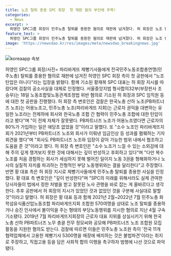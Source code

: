 ```yaml
---
title: 노조 탈퇴 종용 SPC 회장  첫 재판 혐의 부인에 주목!
categories:
  - News
excerpt: >
  허영인 SPC그룹 회장이 민주노총 탈퇴를 종용한 혐의로 재판에 넘겨졌다. 허 회장은 노조 탄압은 아니다라 주장했고, 함께 기소된 황재복 SPC 대표는 허 회장 지시를 인정했다. 첫 공판에서 허 회장 측은 노조 탄압이 아니라고 주장하며, 황 대표 측은 깊이 반성하겠다고 밝혔다. 허 회장은 2021년부터 민주노총 조합원을 대상으로 부당노동행위를 지시한 혐의로 기소됐다.
feature_text: >
  허영인 SPC그룹 회장이 민주노총 탈퇴를 종용한 혐의로 재판에 넘겨졌다. 허 회장은 노조 탄압은 아니다라 주장했고, 함께 기소된 황재복 SPC 대표는 허 회장 지시를 인정했다. 첫 공판에서 허 회장 측은 노조 탄압이 아니라고 주장하며, 황 대표 측은 깊이 반성하겠다고 밝혔다. 허 회장은 2021년부터 민주노총 조합원을 대상으로 부당노동행위를 지시한 혐의로 기소됐다.
image: 'https://newsdao.kr/res/images/meta/newsdao_breakingnews.jpg'
---
```


<p><img src="https://newsdao.kr/res/images/meta/newsdao_breakingnews.jpg" alt="koreaapp 속보" /></p>

<p data-ke-size="size16">허영인 SPC그룹 회장/사진= 파리바게뜨 제빵기사들에게 전국민주노동조합총연맹(민주노총) 탈퇴를 종용한 혐의로 재판에 넘겨진 허영인 SPC 회장 측이 첫 공판에서 "노조 탄압은 아니다"라는 입장을 밝혔다. 함께 기소된 황재복 SPC 대표는 허 회장 지시를 따랐다며 검찰의 공소사실을 대체로 인정했다. 서울중앙지법 형사합의32부(부장판사 조승우)는 18일 노동조합및노동관계조정법 위반 혐의로 기소된 허 회장과 SPC 임직원 등에 대한 첫 공판을 진행했다. 허 회장 측 변호인은 검찰은 한국노총 산하 노조(PB파트너즈 노조)는 어용노조고, 민주노총 노조(파리바게뜨 지회)는 근로자 권익을 대변하는 유일한 노조라는 전제하에 회사와 한국노총 조합 간 협력이 민주노총 조합에 대한 탄압이라고 봤다"며 "이 전제 자체가 잘못됐다. PB파트너즈 노조가 어용노조였다면 근로자의 80%가 가입하는 일은 애당초 없었을 것"이라고 말했다. 또 "소수 노조인 파리바게뜨지회가 2021년부터 PB파트너즈 노조와 회사가 이뤄낸 임금인상 등 성과를 폄훼하는 기자회견을 했다"며 "회사도 PB파트너즈 노조와 입장이 같아 가능한 범위 내에서 협조하고 도움을 준 것"이라고 했다. 허 회장 측 변호인은 "소수 노조가 느낄 수 있는 소외감에 대해 주의 깊게 챙겨보지 못한 것에 대해서는 깊이 반성하고 후회하고 있다"며 "다만 복수 노조를 처음 경험하는 회사가 세심하지 못해 벌어진 일이지 노동 3권을 형해화하거나 노사의 실질적 자치를 파괴하는 전형적인 부당 노동행위와는 결을 달리한다"고 주장했다. 반면 황 대표 측은 허 회장 지시로 제빵기사들에게 민주노총 탈퇴를 종용한 사실을 인정했다. 황 대표 측 변호인은 "깊이 반성한다"며 "SPC의 미래를 위해서라도 실제 관여한 당사자들이 법에서 정한 처벌을 받고 잘못된 노사 관행을 바로 잡는 게 올바르다고 생각한다. 추후 공판에서 허 회장의 지시가 있었던 것과 없었던 것을 구분해 사실대로 말할 것"이라고 말했다. 허 회장은 황 대표 등과 함께 2021년 2월~2022년 7월 민주노총 화학섬유식품산업노동조합 파리바게뜨지회 조합원 570여명을 상대로 노조 탈퇴를 종용하거나 승진 인사에서 불이익을 주는 형태의 부당노동행위를 지시한 혐의로 지난 4월 구속기소됐다. 2019년 7월 파리바게뜨지회장의 근로자 대표 지위를 상실시키기 위해 한국노총 산하 PB파트너즈 노무 총괄 전무 정모씨와 공모해 PB파트너즈 노조 조합원 모집 활동을 지원한 혐의도 받는다. 검찰에 따르면 이들은 민주노총 노조원 측이 '전국 11개 협력업체에서 고용한 제빵기사 5300명을 매장에 배치하는 것은 불법파견'이라는 취지로 주장하고, 직접고용 등을 담은 사회적 합의 이행을 촉구하자 범행에 나선 것으로 파악됐다.</p>

